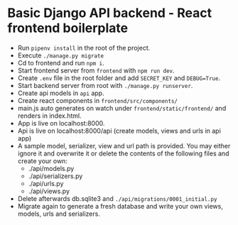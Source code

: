 # Basic Django API backend - React frontend boilerplate

- Run `pipenv install` in the root of the project.
- Execute `./manage.py migrate`
- Cd to frontend and run `npm i`.
- Start frontend server from `frontend` with `npm run dev`.
- Create `.env` file in the root folder and add `SECRET_KEY` and `DEBUG=True`.
- Start backend server from root with `./manage.py runserver`.
- Create api models in `api` app.
- Create react components in `frontend/src/components/`
- main.js auto generates on watch under `frontend/static/frontend/` and renders in index.html.
- App is live on localhost:8000.
- Api is live on localhost:8000/api (create models, views and urls in api app)
- A sample model, serializer, view and url path is provided. You may either ignore it and overwrite it or delete the contents of the following files and create your own:
  - ./api/models.py
  - ./api/serializers.py
  - ./api/urls.py
  - ./api/views.py
- Delete afterwards db.sqlite3 and `./api/migrations/0001_initial.py`
- Migrate again to generate a fresh database and write your own views, models, urls and serializers.
